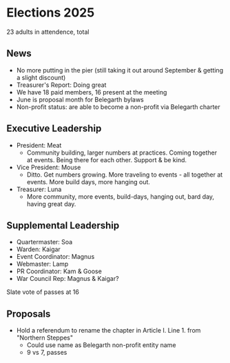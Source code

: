 # Elections 2025

23 adults in attendence, total

## News

* No more putting in the pier (still taking it out around September & getting a slight discount)
* Treasurer's Report: Doing great
* We have 18 paid members, 16 present at the meeting
* June is proposal month for Belegarth bylaws
* Non-profit status: are able to become a non-profit via Belegarth charter

## Executive Leadership

* President: Meat
    * Community building, larger numbers at practices. Coming together at events. Being there for each other. Support & be kind.
* Vice President: Mouse
    * Ditto. Get numbers growing. More traveling to events - all together at events. More build days, more hanging out.
* Treasurer: Luna
    * More community, more events, build-days, hanging out, bard day, having great day. 

## Supplemental Leadership

* Quartermaster: Soa
* Warden: Kaigar
* Event Coordinator: Magnus
* Webmaster: Lamp
* PR Coordinator: Kam & Goose
* War Council Rep: Magnus & Kaigar?

Slate vote of passes at 16

## Proposals

* Hold a referendum to rename the chapter in Article I. Line 1. from "Northern Steppes"
    * Could use name as Belegarth non-profit entity name
    * 9 vs 7, passes